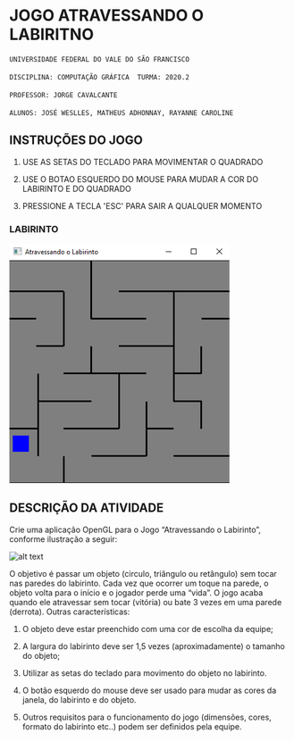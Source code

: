 # JOGO ATRAVESSANDO O LABIRITNO
    UNIVERSIDADE FEDERAL DO VALE DO SÃO FRANCISCO

    DISCIPLINA: COMPUTAÇÃO GRÁFICA  TURMA: 2020.2

    PROFESSOR: JORGE CAVALCANTE

    ALUNOS: JOSÉ WESLLES, MATHEUS ADHONNAY, RAYANNE CAROLINE

## INSTRUÇÕES DO JOGO

1. USE AS SETAS DO TECLADO PARA MOVIMENTAR O QUADRADO

2. USE O BOTAO ESQUERDO DO MOUSE PARA MUDAR A COR DO LABIRINTO E DO QUADRADO

3. PRESSIONE A TECLA 'ESC' PARA SAIR A QUALQUER MOMENTO

### LABIRINTO

![alt text](https://github.com/weslles/opengl-atravessando-o-labirinto/blob/main/labirintoDesenhado.png)


## DESCRIÇÃO DA ATIVIDADE

Crie uma aplicação OpenGL para o Jogo “Atravessando o Labirinto”,
conforme ilustração a seguir:

![alt text](https://github.com/weslles/atravessando-o-labirinto-opengl/blob/master/exemploLabirinto.png)

O objetivo é passar um objeto (circulo, triângulo ou retângulo) sem tocar nas
paredes do labirinto. Cada vez que ocorrer um toque na parede, o objeto volta
para o início e o jogador perde uma “vida”. O jogo acaba quando ele atravessar
sem tocar (vitória) ou bate 3 vezes em uma parede (derrota).
Outras características:

1. O objeto deve estar preenchido com uma cor de escolha da equipe;

2. A largura do labirinto deve ser 1,5 vezes (aproximadamente) o tamanho do
objeto;

3. Utilizar as setas do teclado para movimento do objeto no labirinto.

4. O botão esquerdo do mouse deve ser usado para mudar as cores da janela,
do labirinto e do objeto.

5. Outros requisitos para o funcionamento do jogo (dimensões, cores, formato
do labirinto etc..) podem ser definidos pela equipe.


